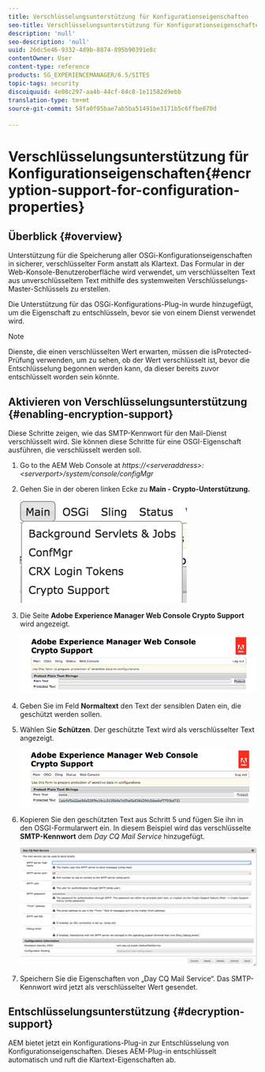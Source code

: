 ```yaml
---
title: Verschlüsselungsunterstützung für Konfigurationseigenschaften
seo-title: Verschlüsselungsunterstützung für Konfigurationseigenschaften
description: 'null'
seo-description: 'null'
uuid: 26dc5e46-9332-4d9b-8874-895b90391e8c
contentOwner: User
content-type: reference
products: SG_EXPERIENCEMANAGER/6.5/SITES
topic-tags: security
discoiquuid: 4e08c297-aa4b-44cf-84c8-1e11582d9ebb
translation-type: tm+mt
source-git-commit: 58fa0f05bae7ab5ba51491be3171b5c6ffbe870d

---
```



# Verschlüsselungsunterstützung für Konfigurationseigenschaften{#encryption-support-for-configuration-properties}

## Überblick {#overview}

Unterstützung für die Speicherung aller OSGi-Konfigurationseigenschaften in sicherer, verschlüsselter Form anstatt als Klartext. Das Formular in der Web-Konsole-Benutzeroberfläche wird verwendet, um verschlüsselten Text aus unverschlüsseltem Text mithilfe des systemweiten Verschlüsselungs-Master-Schlüssels zu erstellen.

Die Unterstützung für das OSGi-Konfigurations-Plug-in wurde hinzugefügt, um die Eigenschaft zu entschlüsseln, bevor sie von einem Dienst verwendet wird.

>[!NOTE]
>
>Dienste, die einen verschlüsselten Wert erwarten, müssen die isProtected-Prüfung verwenden, um zu sehen, ob der Wert verschlüsselt ist, bevor die Entschlüsselung begonnen werden kann, da dieser bereits zuvor entschlüsselt worden sein könnte.

## Aktivieren von Verschlüsselungsunterstützung {#enabling-encryption-support}

Diese Schritte zeigen, wie das SMTP-Kennwort für den Mail-Dienst verschlüsselt wird. Sie können diese Schritte für eine OSGI-Eigenschaft ausführen, die verschlüsselt werden soll.

1. Go to the AEM Web Console at *https://&lt;serveraddress>:&lt;serverport>/system/console/configMgr*
1. Gehen Sie in der oberen linken Ecke zu **Main - Crypto-Unterstützung.**

   ![chlimage_1-325](assets/chlimage_1-325.png)

1. Die Seite **Adobe Experience Manager Web Console Crypto Support** wird angezeigt.

   ![screen_shot_2018-08-01at113417am](assets/screen_shot_2018-08-01at113417am.png)

1. Geben Sie im Feld **Normaltext** den Text der sensiblen Daten ein, die geschützt werden sollen.
1. Wählen Sie **Schützen**. Der geschützte Text wird als verschlüsselter Text angezeigt.

   ![screen_shot_2018-08-01at113844am](assets/screen_shot_2018-08-01at113844am.png)

1. Kopieren Sie den geschützten Text aus Schritt 5 und fügen Sie ihn in den OSGI-Formularwert ein. In diesem Beispiel wird das verschlüsselte **SMTP-Kennwort** dem *Day CQ Mail Service* hinzugefügt.

   ![screen_shot_2016-12-18at105809pm](assets/screen_shot_2016-12-18at105809pm.png)

1. Speichern Sie die Eigenschaften von „Day CQ Mail Service“. Das SMTP-Kennwort wird jetzt als verschlüsselter Wert gesendet.

## Entschlüsselungsunterstützung {#decryption-support}

AEM bietet jetzt ein Konfigurations-Plug-in zur Entschlüsselung von Konfigurationseigenschaften. Dieses AEM-Plug-in entschlüsselt automatisch und ruft die Klartext-Eigenschaften ab.
